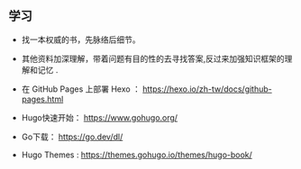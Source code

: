 ## 学习 
- 找一本权威的书，先脉络后细节。
- 其他资料加深理解，带着问题有目的性的去寻找答案,反过来加强知识框架的理解和记忆 .

- 在 GitHub Pages 上部署 Hexo ： https://hexo.io/zh-tw/docs/github-pages.html
- Hugo快速开始： https://www.gohugo.org/
- Go下载： https://go.dev/dl/
- Hugo Themes : https://themes.gohugo.io/themes/hugo-book/
